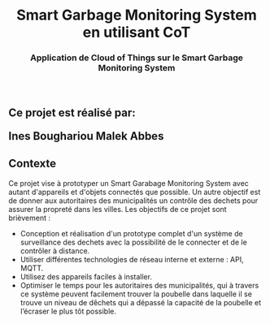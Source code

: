 <h1 style="text-align: center;">
  <br>
  Smart Garbage Monitoring System en utilisant CoT
</h1>
<h3 style="text-align: center;">
  Application de Cloud of Things sur le Smart Garbage Monitoring System
</h3>
<div style="text-align: center;">
  <h4>
    <!-- <a href="#Context">Context</a> | --> 
  </h4>
</div>
<br>
<h2>
Ce projet est réalisé par:

Ines Boughariou
Malek Abbes
</h2>


## Contexte
Ce projet vise à prototyper un Smart Garabage Monitoring System avec autant d'appareils et d'objets connectés que possible. Un autre objectif est de donner aux autoritaires des municipalités un contrôle des dechets pour assurer la propreté dans les villes. Les objectifs de ce projet sont brièvement :
- Conception et réalisation d'un prototype complet d'un système de surveillance des dechets avec la possibilité de le connecter et de le contrôler à distance.
- Utiliser différentes technologies de réseau interne et externe : API, MQTT.
- Utilisez des appareils faciles à installer.
- Optimiser le temps pour les autoritaires des municipalités, qui à travers ce système peuvent facilement trouver la poubelle dans laquelle il se trouve un niveau de dêchets qui a dépassé la capacité de la poubelle et l’écraser le plus tôt possible.